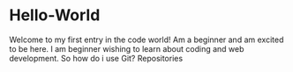 # Hello-World
Welcome to my first entry in the code world! Am a beginner and am excited to be here.
I am beginner wishing to learn about coding and web development.
So how do i use Git?
Repositories
